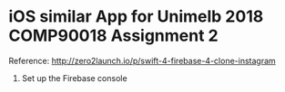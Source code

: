 #  iOS similar App for Unimelb 2018 COMP90018 Assignment 2

Reference: http://zero2launch.io/p/swift-4-firebase-4-clone-instagram

1. Set up the Firebase console

